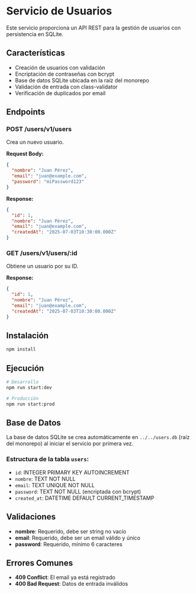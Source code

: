 # Servicio de Usuarios

Este servicio proporciona un API REST para la gestión de usuarios con persistencia en SQLite.

## Características

- Creación de usuarios con validación
- Encriptación de contraseñas con bcrypt
- Base de datos SQLite ubicada en la raíz del monorepo
- Validación de entrada con class-validator
- Verificación de duplicados por email

## Endpoints

### POST /users/v1/users

Crea un nuevo usuario.

**Request Body:**
```json
{
  "nombre": "Juan Pérez",
  "email": "juan@example.com",
  "password": "miPassword123"
}
```

**Response:**
```json
{
  "id": 1,
  "nombre": "Juan Pérez",
  "email": "juan@example.com",
  "createdAt": "2025-07-03T10:30:00.000Z"
}
```

### GET /users/v1/users/:id

Obtiene un usuario por su ID.

**Response:**
```json
{
  "id": 1,
  "nombre": "Juan Pérez",
  "email": "juan@example.com",
  "createdAt": "2025-07-03T10:30:00.000Z"
}
```

## Instalación

```bash
npm install
```

## Ejecución

```bash
# Desarrollo
npm run start:dev

# Producción
npm run start:prod
```

## Base de Datos

La base de datos SQLite se crea automáticamente en `../../users.db` (raíz del monorepo) al iniciar el servicio por primera vez.

### Estructura de la tabla `users`:

- `id`: INTEGER PRIMARY KEY AUTOINCREMENT
- `nombre`: TEXT NOT NULL
- `email`: TEXT UNIQUE NOT NULL
- `password`: TEXT NOT NULL (encriptada con bcrypt)
- `created_at`: DATETIME DEFAULT CURRENT_TIMESTAMP

## Validaciones

- **nombre**: Requerido, debe ser string no vacío
- **email**: Requerido, debe ser un email válido y único
- **password**: Requerido, mínimo 6 caracteres

## Errores Comunes

- **409 Conflict**: El email ya está registrado
- **400 Bad Request**: Datos de entrada inválidos
